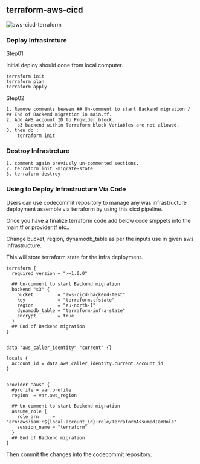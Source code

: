## terraform-aws-cicd
![aws-cicd-terraform](https://user-images.githubusercontent.com/44127516/171139214-d0326329-6f1c-454b-957d-3fd96637daf3.jpg)

### Deploy Infrastrcture

Step01

Initial deploy should done from local computer.
```
terraform init
terraform plan
terraform apply
```

Step02
```
1. Remove comments beween ## Un-comment to start Backend migration / ## End of Backend migration in main.tf.
2. Add AWS account ID to Provider block.
    s3 backend within Terraform block Variables are not allowed.
3. then do : 
    terraform init
```


### Destroy Infrastrcture
```
1. comment again previusly un-commented sections.
2. terraform init -migrate-state
3. terraform destroy
```


### Using to Deploy Infrastructure Via Code
Users can use codecommit repository to manage any was infrastructure deployment assemble via terraform by using this cicd pipeline.

Once you have a finalize terraform code add below code snippets into the main.tf or provider.tf etc..

Change bucket, region, dynamodb_table as per the inputs use in given aws infrastructure.

This will store terraform state for the infra deployment.
```
terraform {
  required_version = ">=1.0.0"

  ## Un-comment to start Backend migration
  backend "s3" {
    bucket         = "aws-cicd-backend-test"
    key            = "terraform.tfstate"
    region         = "eu-north-1"
    dynamodb_table = "terraform-infra-state"
    encrypt        = true
  }
  ## End of Backend migration
}


data "aws_caller_identity" "current" {}

locals {
  account_id = data.aws_caller_identity.current.account_id
}


provider "aws" {
  #profile = var.profile
  region  = var.aws_region

  ## Un-comment to start Backend migration
  assume_role {
    role_arn     = "arn:aws:iam::${local.account_id}:role/TerraformAssumedIamRole"
    session_name = "terraform"
  }
  ## End of Backend migration
}
```
Then commit the changes into the codecommit repository.